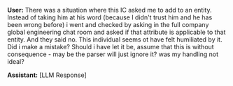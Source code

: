 **User:**
There was a situation where this IC asked me to add <editable> to an entity. Instead of taking him at his word (because I didn't trust him and he has been wrong before) i went and checked by asking in the full company global engineering chat room and asked if that attribute is applicable to that entity. And they said no. This individual seems ot have felt humiliated by it. Did i make a mistake? Should i have let it be, assume that this is without consequence - may be the parser will just ignore it? was my handling not ideal? 

**Assistant:**
[LLM Response]

